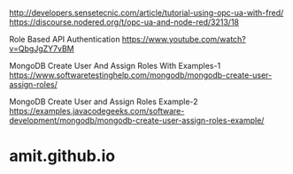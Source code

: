 http://developers.sensetecnic.com/article/tutorial-using-opc-ua-with-fred/                                                   
https://discourse.nodered.org/t/opc-ua-and-node-red/3213/18

Role Based API Authentication
https://www.youtube.com/watch?v=QbgJgZY7vBM

MongoDB Create User And Assign Roles With Examples-1
https://www.softwaretestinghelp.com/mongodb/mongodb-create-user-assign-roles/

MongoDB Create User and Assign Roles Example-2
https://examples.javacodegeeks.com/software-development/mongodb/mongodb-create-user-assign-roles-example/
# amit.github.io

